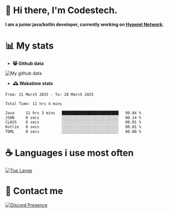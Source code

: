 # 👋 Hi there, I'm Codestech.
**I am a junior java/kotlin developer, currently working on [Hypejet Network](https://github.com/Hypejet).**

# 📊 My stats
- **😸 Github data**

![My github data](https://github-readme-stats.vercel.app/api?username=Codestech1&count_private=true&include_all_commits=true&theme=codeSTACKr)

- **🕰️ Wakatime stats**
<!--START_SECTION:waka-->

```txt
From: 21 March 2025 - To: 28 March 2025

Total Time: 11 hrs 4 mins

Java     11 hrs 3 mins   █████████████████████████   99.84 %
JSON     0 secs          ░░░░░░░░░░░░░░░░░░░░░░░░░   00.14 %
CLASS    0 secs          ░░░░░░░░░░░░░░░░░░░░░░░░░   00.01 %
Kotlin   0 secs          ░░░░░░░░░░░░░░░░░░░░░░░░░   00.01 %
TOML     0 secs          ░░░░░░░░░░░░░░░░░░░░░░░░░   00.00 %
```

<!--END_SECTION:waka-->

# ☕ Languages i use most often
[![Top Langs](https://github-readme-stats.vercel.app/api/top-langs/?username=Codestech1&layout=compact&langs_count=8&exclude_repo=window5000.github.io&theme=codeSTACKr)](https://github.com/anuraghazra/github-readme-stats)

# 💬 Contact me
[![Discord Presence](https://lanyard.cnrad.dev/api/650718742157852740)](https://discord.com/users/650718742157852740)
</br>
